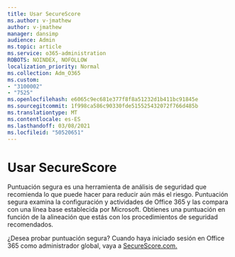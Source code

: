 ```yaml
---
title: Usar SecureScore
ms.author: v-jmathew
author: v-jmathew
manager: dansimp
audience: Admin
ms.topic: article
ms.service: o365-administration
ROBOTS: NOINDEX, NOFOLLOW
localization_priority: Normal
ms.collection: Adm_O365
ms.custom:
- "3100002"
- "7525"
ms.openlocfilehash: e6065c9ec681e377f8f8a51232d1b411bc91845e
ms.sourcegitcommit: 1f998ca586c90330fde515525432072f766d485b
ms.translationtype: MT
ms.contentlocale: es-ES
ms.lasthandoff: 03/08/2021
ms.locfileid: "50520651"
---
```

# <a name="use-securescore"></a>Usar SecureScore

Puntuación segura es una herramienta de análisis de seguridad que recomienda lo que puede hacer para reducir aún más el riesgo. Puntuación segura examina la configuración y actividades de Office 365 y las compara con una línea base establecida por Microsoft. Obtienes una puntuación en función de la alineación que estás con los procedimientos de seguridad recomendados.

¿Desea probar puntuación segura? Cuando haya iniciado sesión en Office 365 como administrador global, vaya a [SecureScore.com.](https://securescore.office.com/)
